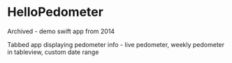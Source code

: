 HelloPedometer
==============

Archived - demo swift app from 2014

Tabbed app displaying pedometer info - live pedometer, weekly pedometer in tableview, custom date range
